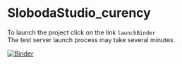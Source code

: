 # SlobodaStudio_curency

To launch the project click on the link `launchBinder`<br>
The test server launch process may take several minutes.<br>

[![Binder](https://notebooks.gesis.org/binder/badge_logo.svg)](https://notebooks.gesis.org/binder/v2/gh/vloooo/SlobodaStudio_curency/master?filepath=main_jupyter.ipynb)
